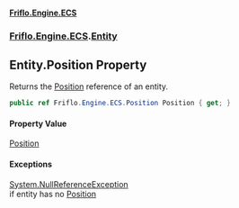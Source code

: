 #### [Friflo.Engine.ECS](index.md#'index')
### [Friflo.Engine.ECS](Friflo.Engine.ECS.md#'Friflo.Engine.ECS').[Entity](Entity.md#'Friflo.Engine.ECS.Entity')

## Entity.Position Property

Returns the [Position](Position.md#'Friflo.Engine.ECS.Position') reference of an entity.

```csharp
public ref Friflo.Engine.ECS.Position Position { get; }
```

#### Property Value
[Position](Position.md#'Friflo.Engine.ECS.Position')

#### Exceptions

[System.NullReferenceException](https://docs.microsoft.com/en-us/dotnet/api/System.NullReferenceException#'System.NullReferenceException')  
if entity has no [Position](Entity.Position.md#'Friflo.Engine.ECS.Entity.Position')